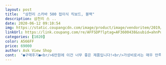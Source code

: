 ```yaml
---
layout: post 
title:  "삼천리 스카바 500 접이식 킥보드, 블랙" 
description: 삼천리 스 ..
date: 2020-06-12 09:10:54 
img: https://static.coupangcdn.com/image/product/image/vendoritem/2019/04/22/3975732585/929615c1-6754-43c9-9bef-d5e4d19a318c.jpg 
linkUrl: https://link.coupang.com/re/AFFSDP?lptag=AF3600438&subid=ahnPublicAsk&pageKey=136660762&itemId=400482021&vendorItemId=3975732585&traceid=V0-113-325786355de0acb6 
categories: [1020] 
color: A566FF 
price: 69000 
author: Ask View Shop 
cont:  "●구매후기●<br/>6만원에 이건 너무 좋은 제품입니다!<br/>가성비로서는 매우 만족입니다.<br/> 64키로인 제가 탔을때 약간 삐긋삐긋하는 소리는 나지만 부서질정도는 아니고요 자전거도 약간 페달 밟을때 소리는 나니까요<br/>같이 타니깐 아이도 좋아하고 이거 엄청 운동 되네요.<br/><br/>그리고 아이들 킥보드와 달리 앞바퀴가 하나라 균형 잡으며 타야되요.<br/><br/>다만 운전미숙이신 여성분들은 조심해서 타셔요 생각보다 속도도 꽤 나서 동네외에 도로가에 나가시기에는 킥보드 제법 위험합니다 ㅠ<br/>두발 자전거 타는 느낌이에요!<br/>배송상태도 좋고 제품도 튼튼합니다<br/>삼천리꺼라 믿고 사보앗어요 일단품질은좋은거같아요  아들도좋아하고 예전타던보드가 타다가 2년정도탓나... <br/>.<br/> 그런데완전 부셔져서 아들안다친거만으로도 감사히생각하고 새로이삿어요<br/>아이가 킥보드 타고 너무 빨라서 잡으러 다니다가 실신 할거 같아서 하나 샀어요.<br/><br/>저도 자전거에 오토바이까지 타지만 배송당일인 오늘 신나서 타고 돌아다니다가 순식간에 다칠뻔 했네요^^;;;;안전한 곳에서만 타시길^^아무튼<br/>풋브레이크도 잘 되고핸들링은 적당히 무게감이 있고 무거운편입니다 안전면에서는 오히려 너무 가벼운것보단 나은것 같아요<br/>" 
---
```

